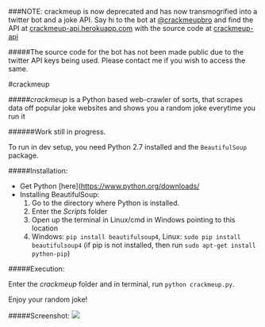 ###NOTE: crackmeup is now deprecated and has now transmogrified into a twitter bot and a joke API. Say hi to the bot at [@crackmeupbro](https://twitter.com/crackmupbro) and find the API at [crackmeup-api.herokuapp.com](crackmeup-api.herokuapp.com) with the source code at [crackmeup-api](https://github.com/bholagabbar/crackmeup-api)

#####The source code for the bot has not been made public due to the twitter API keys being used. Please contact me if you wish to access the same.


#crackmeup

#####*crackmeup* is a Python based web-crawler of sorts, that scrapes data off popular joke websites and shows you a random joke everytime you run it

######Work still in progress.

To run in dev setup, you need  Python 2.7 installed and the `BeautifulSoup` package.

#####Installation:

* Get Python [here](https://www.python.org/downloads/
* Installing BeautifulSoup:
    1. Go to the directory where Python is installed.
    2. Enter the *Scripts* folder
    3. Open up the terminal in Linux/cmd in Windows pointing to this location
    4. Windows: `pip install beautifulsoup4`, Linux: `sudo pip install beautifulsoup4` (if pip is not installed, then run `sudo apt-get install python-pip`)

#####Execution:

Enter the *crackmeup* folder and in terminal, run `python crackmeup.py`.

Enjoy your random joke!

#####Screenshot:
![](http://i.imgur.com/vo3K5rP.png)
